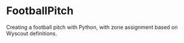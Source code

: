 # FootballPitch
Creating a football pitch with Python, with zone assignment based on Wyscout definitions.
